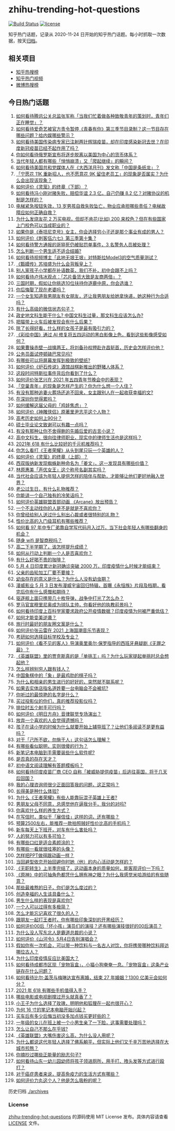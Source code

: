 # zhihu-trending-hot-questions

[![Build Status](https://github.com/justjavac/zhihu-trending-hot-questions/workflows/ci/badge.svg?branch=master)](https://github.com/justjavac/zhihu-trending-hot-questions/actions)
[![license](https://img.shields.io/github/license/justjavac/zhihu-trending-hot-questions)](https://github.com/justjavac/zhihu-trending-hot-questions/blob/master/LICENSE)

知乎热门话题，记录从 2020-11-24 日开始的知乎热门话题。每小时抓取一次数据，按天[归档](./archives)。

## 相关项目

- [知乎热搜榜](https://github.com/justjavac/zhihu-trending-top-search)
- [知乎热门视频](https://github.com/justjavac/zhihu-trending-hot-video)
- [微博热搜榜](https://github.com/justjavac/weibo-trending-hot-search)

## 今日热门话题

<!-- BEGIN -->
<!-- 最后更新时间 Wed May 05 2021 16:01:42 GMT+0800 (China Standard Time) -->

1. [如何看待腾讯公关总监张军称「当我们忙着做各种致敬青年的策划时，青年们正在睡觉」？](https://www.zhihu.com/question/457759935)
2. [如何看待爱奇艺被官方责令暂停《青春有你》第三季节目录制？这一节目存在哪些问题？给内娱哪些警示？](https://www.zhihu.com/question/457851906)
3. [如何看待美国传染病专家已注射两针辉瑞疫苗，却在印度感染新冠去世？在印度新冠疫苗已经不起作用了吗？](https://www.zhihu.com/question/457803433)
4. [你如何看待俄罗斯宣布将逐步脱离以美国为中心的货币体系？](https://www.zhihu.com/question/457750369)
5. [当代年轻人都有哪些「悄悄崩溃」又「爬起继续」的瞬间？](https://www.zhihu.com/question/457125407)
6. [如何看待美国共和党媒体人在《大西洋月刊》发文称「中国是条纸龙」？](https://www.zhihu.com/question/457843760)
7. [「宁愿花 11K 重新招人，也不愿意花 9K
   留住老员工」的现象是否属实？为什么会出现该现象？](https://www.zhihu.com/question/63878469)
8. [如何评价《灵笼》的终章（下部）？](https://www.zhihu.com/question/457793996)
9. [如何看待冯小刚对赌失败，赔偿华谊 2.3 亿，自己仍赚 8.2
   亿？对赌协议的机制是怎样的？](https://www.zhihu.com/question/457531244)
10. [电梯紧急按钮失效，13
    岁男孩自救失败坠亡，物业应承担哪些责任？电梯故障应如何正确自救？](https://www.zhihu.com/question/457831377)
11. [为什么发烧友花 2 万买电视，但却不肯花(比如) 200
    来校色？但在有些国家上门校色可以当成职业的？](https://www.zhihu.com/question/457647194)
12. [如果你是《泰坦尼克号》女主，你会选择穷小子还是那个事业有成的男人？](https://www.zhihu.com/question/404721566)
13. [如何评价《刺客伍六七》第三季第十集 ?](https://www.zhihu.com/question/457898715)
14. [如何看待警方通报的哥猝死仍被贴罚单事件，3 名警务人员被处理？](https://www.zhihu.com/question/457851891)
15. [怎么判断一个男生适不适合结婚?](https://www.zhihu.com/question/374079870)
16. [如何看待视频博主「此地无垠王垠」对特斯拉Model3的空气质量测试？](https://www.zhihu.com/question/457805911)
17. [《甄嬛传》苏培盛为什么会背叛皇上？](https://www.zhihu.com/question/456242618)
18. [别人家孩子小学都在补语数英，我们不补，初中会跟不上吗？](https://www.zhihu.com/question/437581262)
19. [如何看待卢伟冰观点：「芯片备货大致是友商两倍」？](https://www.zhihu.com/question/457096949)
20. [三国时期，假如让你挑选10位扶持你逐鹿中原，你会选谁？](https://www.zhihu.com/question/452687156)
21. [你后悔娶了现在老婆吗？](https://www.zhihu.com/question/315457601)
22. [一个女生知道我男朋友有女朋友，还让我男朋友给她拿快递，她这种行为合适吗？](https://www.zhihu.com/question/452456284)
23. [有什么高级的微信状态句子？](https://www.zhihu.com/question/440750252)
24. [政史地文科生能干什么? 中国文科生过量，那文科生应该怎么办?](https://www.zhihu.com/question/455156955)
25. [把猫带上火车后被发现会有什么后果？](https://www.zhihu.com/question/265531373)
26. [除了长得好看，什么样的女孩子是最有吸引力的？](https://www.zhihu.com/question/432679628)
27. [《彩绘中国》通过 AI
    修复将五四运动的黑白影像上色，看到这些影像感受如何？](https://www.zhihu.com/question/457739121)
28. [如果曹操赤壁一战擒两王，将刘备孙权押赴许昌斩首，历史会怎样评价他？](https://www.zhihu.com/question/456699039)
29. [公务员面试停顿磕巴常见吗?](https://www.zhihu.com/question/448057643)
30. [有哪些可以将屏幕发挥到极致的壁纸?](https://www.zhihu.com/question/325648700)
31. [如何评价《炉石传说》酒馆战棋新推出的野猪人体系？](https://www.zhihu.com/question/457232229)
32. [这段时间特斯拉事件背后你看到了什么？](https://www.zhihu.com/question/455860663)
33. [如何评价张艺兴在 2021 年五四青年节晚会中的表现？](https://www.zhihu.com/question/457808500)
34. [「空巢青年」的现象是怎样产生的？你为什么想一个人住？](https://www.zhihu.com/question/457137124)
35. [有没有那种追妻火葬场还追不回来，女主跟别人在一起收获幸福的文?](https://www.zhihu.com/question/408254252)
36. [在深圳你觉得累吗？](https://www.zhihu.com/question/304838170)
37. [如何缓解这届父母的「鸡娃焦虑」？](https://www.zhihu.com/question/451871565)
38. [如何评价《神雕侠侣》原著里尹志平这个人物？](https://www.zhihu.com/question/21966003)
39. [高考历史如何上90分？](https://www.zhihu.com/question/315798137)
40. [硕士毕业论文致谢可以有趣一点吗？](https://www.zhihu.com/question/401076265)
41. [有没有那种让你不舍得删的先婚后爱的古言小说？](https://www.zhihu.com/question/353764357)
42. [高中文科生，很向往律师职业，现实中的律师生活也是这样吗？](https://www.zhihu.com/question/457653393)
43. [2021年 618 有什么比较好的千元机推荐吗？](https://www.zhihu.com/question/457282188)
44. [你怎么看打《王者荣耀》从头到尾只玩一个英雄的人？](https://www.zhihu.com/question/299758752)
45. [如何评价《灵笼》的终章（上部）？](https://www.zhihu.com/question/457072944)
46. [西双版纳新发现蜘蛛新种命名为「姜文」，这一发现具有哪些价值？](https://www.zhihu.com/question/457371552)
47. [林原惠美「声优女王」这个称号名副其实吗？](https://www.zhihu.com/question/456884531)
48. [当代社会应该为年轻人提供怎样的陪伴与帮助，才能够让他们更好地融入世界？](https://www.zhihu.com/question/457136828)
49. [老公过生日，有什么礼物推荐？](https://www.zhihu.com/question/22873331)
50. [你能讲一个自己独有的冷笑话吗？](https://www.zhihu.com/question/412603379)
51. [如何评价英雄联盟首部动画 《Arcane》放出预告？](https://www.zhihu.com/question/457715264)
52. [一个不主动找你的人是不是就是不喜欢你？](https://www.zhihu.com/question/393194088)
53. [你曾经给别人送过什么别出心裁或者很特别的礼物？](https://www.zhihu.com/question/23207256)
54. [性价比高的入门级耳机有哪些推荐？](https://www.zhihu.com/question/51811329)
55. [如何看 97
    年中专厂弟靠自学写代码月入过万，当下社会年轻人有哪些翻身的机会？](https://www.zhihu.com/question/457749433)
56. [随身 wifi 是智商税吗？](https://www.zhihu.com/question/446103006)
57. [高二下半学期了，该怎样提升成绩？](https://www.zhihu.com/question/457346293)
58. [如何从行动上判断一个人是否喜欢你？](https://www.zhihu.com/question/452757029)
59. [有什么好喝不贵的咖啡？](https://www.zhihu.com/question/390644147)
60. [5 月 4 日印度累计新冠确诊突破 2000
    万，印度疫情什么时候才能结束？](https://www.zhihu.com/question/457761447)
61. [父亲的齿轮加工厂要不要接？](https://www.zhihu.com/question/450893153)
62. [幼虫存在的意义是什么？为什么人没有幼虫期？](https://www.zhihu.com/question/264314462)
63. [漫威影业 5 月 3
    日发布漫威宇宙回归特辑，首曝《永恒族》片段及档期，看完后你有什么感慨和期待？](https://www.zhihu.com/question/457703332)
64. [驱逐舰上面只携带几十枚导弹，战争中打光了怎么办？](https://www.zhihu.com/question/39027069)
65. [罗马官宣穆里尼奥成为球队主帅，你看好他的执教前景吗？](https://www.zhihu.com/question/457822516)
66. [如何看待印度上百科学家要求政府公开疫情数据？印度疫情为何被严重低估？](https://www.zhihu.com/question/457757785)
67. [如何才能变美逆袭？](https://www.zhihu.com/question/52287991)
68. [旅行时最好的朋友圈文案是什么？](https://www.zhihu.com/question/429650998)
69. [如何评价张云雷在 2021 上海国潮音乐节表现？](https://www.zhihu.com/question/457677090)
70. [考研如何选择目标学校及专业？](https://www.zhihu.com/question/31000102)
71. [如何评价《看不见的客人》导演奥里奥尔·保罗指导的西班牙悬疑剧《无罪之最》？](https://www.zhihu.com/question/453388234)
72. [《英雄联盟》里的贾克斯真的是「单挑王」吗？为什么玩家提起单挑时总会想起他？](https://www.zhihu.com/question/457010220)
73. [怎么样辨别穷人跟有钱人？](https://www.zhihu.com/question/349437220)
74. [中国象棋中的「象」是最鸡肋的棋子吗？](https://www.zhihu.com/question/39282356)
75. [为什么和相亲的男生进行的好好的，突然就不联系呢？](https://www.zhihu.com/question/455019918)
76. [如果去实体店指名道姓要一台电脑会不会被坑?](https://www.zhihu.com/question/449490091)
77. [你听过的最惊艳的名字是什么？](https://www.zhihu.com/question/265694919)
78. [买过投影仪的你们，真的推荐投影仪吗？](https://www.zhihu.com/question/437319206)
79. [排位时五个射手可行吗？](https://www.zhihu.com/question/457347115)
80. [如何评价《明日方舟》音律联觉专场演出？](https://www.zhihu.com/question/453242159)
81. [放弃一个喜欢的人会觉得遗憾吗？](https://www.zhihu.com/question/455878113)
82. [孩子在读小学的时候为什么就要开始上辅导班了？让他们多阅读不是更有益吗？](https://www.zhihu.com/question/431156947)
83. [对于「己所不欲，勿施于人」这句话怎么理解？](https://www.zhihu.com/question/25024061)
84. [有哪些看似聪明，实则很傻的行为？](https://www.zhihu.com/question/60864080)
85. [新笔记本电脑到手需要装些什么软件呢?](https://www.zhihu.com/question/369118255)
86. [是否真的存在天才？](https://www.zhihu.com/question/34054445)
87. [初中语文阅读理解有答题模板吗？](https://www.zhihu.com/question/330750610)
88. [如何看待印度疫苗厂商 CEO
    自称「被威胁提供疫苗」后逃往英国，将于几天后回国？](https://www.zhihu.com/question/457628956)
89. [我的心理咨询师很少正面回答我的问题，这正常吗？](https://www.zhihu.com/question/457615630)
90. [长得美是种什么体验?](https://www.zhihu.com/question/449683760)
91. [为什么《王者荣耀》有些人能靠玩混子英雄上王者?](https://www.zhihu.com/question/328458184)
92. [男朋友父母不同意，总感觉他在逼我分手，我分的对吗?](https://www.zhihu.com/question/455441259)
93. [你喜欢什么样的养生方式？](https://www.zhihu.com/question/456345968)
94. [在写信时，类似于「展信佳」这样的词，还有哪些？](https://www.zhihu.com/question/27590044)
95. [预算2500左右，能推荐一款拍照贼好性价比高的手机吗？](https://www.zhihu.com/question/452624562)
96. [新车每天上下班开，对车有什么害处吗？](https://www.zhihu.com/question/453386492)
97. [人的努力可以有多可怕？](https://www.zhihu.com/question/267094863)
98. [有哪些口红是适合素颜涂的？](https://www.zhihu.com/question/321097156)
99. [有哪些一看就很哇塞的头像？](https://www.zhihu.com/question/445718825)
100. [怎样把PPT做得跟动画一样？](https://www.zhihu.com/question/21539458)
101. [当回避型依恋开始回避你时她（他）的内心活动是怎样的？](https://www.zhihu.com/question/337217828)
102. [《无职转生》上半季完结了，这动画本身的质量如何，能客观评价一下吗？](https://www.zhihu.com/question/450611651)
103. [《原神》中的可抽角色都凭什么拥有神之眼？为什么我感觉米哈游给的有些随意？](https://www.zhihu.com/question/457648061)
104. [那些最难熬的日子，你们是怎么度过的？](https://www.zhihu.com/question/452944848)
105. [创造幸福的人生该具备什么？](https://www.zhihu.com/question/322796494)
106. [男生什么样的表现是喜欢你?](https://www.zhihu.com/question/430805859)
107. [一个人可以过得有多极简？](https://www.zhihu.com/question/265827355)
108. [怎么才能忘记喜欢了很久的人？](https://www.zhihu.com/question/456682944)
109. [跟朋友一起打王者时，你有哪些印象深刻的开黑经历？](https://www.zhihu.com/question/457741813)
110. [如何评价00后「坏小孩」演员们的演技？还有哪些演技很好的00后演员？](https://www.zhihu.com/question/457684810)
111. [为什么没人写东北人是霸道总裁的小说？](https://www.zhihu.com/question/337970710)
112. [如何评价《山河令》5月4日告别演唱会？](https://www.zhihu.com/question/457830518)
113. [假如你有一次机会，可以带一种饮料与一名古人对饮，你将携带哪种饮料拜访哪位古人？](https://www.zhihu.com/question/457665322)
114. [为什么印度疫情反应比美国大？](https://www.zhihu.com/question/456804640)
115. [如何看待成都市区现「宠物盲盒」，小猫小狗奄奄一息。「宠物盲盒」这条产业链存在什么问题？](https://www.zhihu.com/question/457745277)
116. [如何看待比尔·盖茨与梅琳达宣布离婚，结束 27 年婚姻？1300
     亿美元会如何分？](https://www.zhihu.com/question/457737040)
117. [2021 年 618 有哪些手机值得入手？](https://www.zhihu.com/question/457255298)
118. [哪些电影或电视剧撑过开头就真香了？](https://www.zhihu.com/question/449504220)
119. [小王子为什么选择了玫瑰，明明他和狐狸在一起也很开心？](https://www.zhihu.com/question/353104840)
120. [为何 16 寸的笔记本电脑开始兴起？](https://www.zhihu.com/question/456973925)
121. [买车后有多少后悔当初没多加点钱买更好些的？](https://www.zhihu.com/question/455327014)
122. [一年级的女儿在班上被一个小男生亲了一下脸，这事需要处理吗？](https://www.zhihu.com/question/449615832)
123. [怎么让自己不那么在乎钱?](https://www.zhihu.com/question/453040828)
124. [《英雄联盟》大嘴伤害这么高，为什么没人用呢？](https://www.zhihu.com/question/457142246)
125. [为什么都说这代年轻人选择了佛系躺平，但实际上他们又千辛万苦地选择在大城市煎熬？](https://www.zhihu.com/question/457670118)
126. [你摘抄过哪些正能量的励志句子?](https://www.zhihu.com/question/449320979)
127. [如何看待山东一幼儿园幼师将孩子领进厕所，用手打、拽头发等方式进行殴打？](https://www.zhihu.com/question/457486021)
128. [对于癌症患者来说，提高免疫力的生活方式有哪些？](https://www.zhihu.com/question/447041986)
129. [如何评价力丸这个人？他是怎么吸粉的呢？](https://www.zhihu.com/question/457715074)

<!-- END -->

历史归档 [./archives](./archives)

### License

[zhihu-trending-hot-questions](https://github.com/justjavac/zhihu-trending-hot-questions)
的源码使用 MIT License 发布。具体内容请查看 [LICENSE](./LICENSE) 文件。
